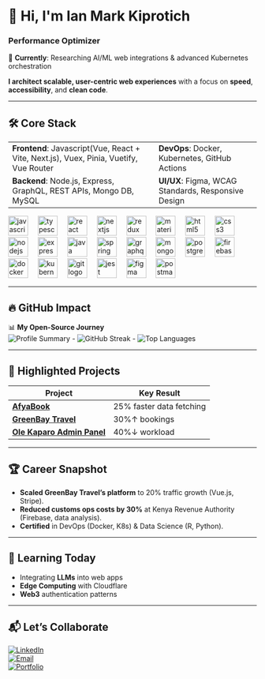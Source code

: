 # 👋 Hi, I'm Ian Mark Kiprotich  
### **Performance Optimizer**  
🔭 **Currently**: Researching AI/ML web integrations & advanced Kubernetes orchestration  

**I architect scalable, user-centric web experiences** with a focus on **speed**, **accessibility**, and **clean code**.  

---

## 🛠️ Core Stack  

|||
|------------------------|--------------------|
| **Frontend**: Javascript(Vue, React + Vite, Next.js), Vuex, Pinia, Vuetify, Vue Router | **DevOps**: Docker, Kubernetes, GitHub Actions |
| **Backend**: Node.js, Express, GraphQL, REST APIs, Mongo DB, MySQL | **UI/UX**: Figma, WCAG Standards, Responsive Design |



<div align="left">
  <!-- Frontend -->
  <img src="https://cdn.jsdelivr.net/gh/devicons/devicon/icons/javascript/javascript-original.svg" height="40" alt="javascript logo" />
  <img width="12" />
  <img src="https://cdn.jsdelivr.net/gh/devicons/devicon/icons/typescript/typescript-original.svg" height="40" alt="typescript logo" />
  <img width="12" />
  <img src="https://cdn.jsdelivr.net/gh/devicons/devicon/icons/react/react-original.svg" height="40" alt="react logo" />
  <img width="12" />
  <img src="https://cdn.jsdelivr.net/gh/devicons/devicon/icons/nextjs/nextjs-original.svg" height="40" alt="nextjs logo" />
  <img width="12" />
  <img src="https://cdn.jsdelivr.net/gh/devicons/devicon/icons/redux/redux-original.svg" height="40" alt="redux logo" />
  <img width="12" />
  <img src="https://cdn.jsdelivr.net/gh/devicons/devicon/icons/materialui/materialui-original.svg" height="40" alt="materialui logo" />
  <img width="12" />
  <img src="https://cdn.jsdelivr.net/gh/devicons/devicon/icons/html5/html5-original.svg" height="40" alt="html5 logo" />
  <img width="12" />
  <img src="https://cdn.jsdelivr.net/gh/devicons/devicon/icons/css3/css3-original.svg" height="40" alt="css3 logo" />
  
  <!-- Backend/DevOps -->
  <img width="12" />
  <img src="https://cdn.jsdelivr.net/gh/devicons/devicon/icons/nodejs/nodejs-original.svg" height="40" alt="nodejs logo" />
  <img width="12" />
  <img src="https://cdn.jsdelivr.net/gh/devicons/devicon/icons/express/express-original.svg" height="40" alt="express logo" />
  <img width="12" />
  <img src="https://cdn.jsdelivr.net/gh/devicons/devicon/icons/java/java-original.svg" height="40" alt="java logo" />
  <img width="12" />
  <img src="https://cdn.jsdelivr.net/gh/devicons/devicon/icons/spring/spring-original.svg" height="40" alt="spring logo" />
  <img width="12" />
  <img src="https://cdn.jsdelivr.net/gh/devicons/devicon/icons/graphql/graphql-plain.svg" height="40" alt="graphql logo" />
  <img width="12" />
  <img src="https://cdn.jsdelivr.net/gh/devicons/devicon/icons/mongodb/mongodb-original.svg" height="40" alt="mongodb logo" />
  <img width="12" />
  <img src="https://cdn.jsdelivr.net/gh/devicons/devicon/icons/postgresql/postgresql-original.svg" height="40" alt="postgresql logo" />
  <img width="12" />
  <img src="https://cdn.jsdelivr.net/gh/devicons/devicon/icons/firebase/firebase-plain.svg" height="40" alt="firebase logo" />
  <img width="12" />
  <img src="https://cdn.jsdelivr.net/gh/devicons/devicon/icons/docker/docker-original.svg" height="40" alt="docker logo" />
  <img width="12" />
  <img src="https://cdn.jsdelivr.net/gh/devicons/devicon/icons/kubernetes/kubernetes-plain.svg" height="40" alt="kubernetes logo" />
  
  <!-- Tools -->
  <img width="12" />
  <img src="https://cdn.jsdelivr.net/gh/devicons/devicon/icons/git/git-original.svg" height="40" alt="git logo" />
  <img width="12" />
  <img src="https://cdn.jsdelivr.net/gh/devicons/devicon/icons/jest/jest-plain.svg" height="40" alt="jest logo" />
  <img width="12" />
  <img src="https://cdn.jsdelivr.net/gh/devicons/devicon/icons/figma/figma-original.svg" height="40" alt="figma logo" />
  <img width="12" />
  <img src="https://cdn.jsdelivr.net/gh/devicons/devicon/icons/postman/postman-original.svg" height="40" alt="postman logo" />
</div>





---

## 🔥 GitHub Impact  
<div align="left">
  
📊 **My Open-Source Journey**  
![Profile Summary](https://github-profile-summary-cards.vercel.app/api/cards/profile-details?username=Ian-arap-kirui&theme=radical) -
![GitHub Streak](https://streak-stats.demolab.com/?user=Ian-arap-kirui&theme=radical)  -
![Top Languages](https://github-readme-stats.vercel.app/api/top-langs/?username=Ian-arap-kirui&layout=compact&theme=radical&hide_border=true)  

</div>

---

## 💼 Highlighted Projects  

| Project |  Key Result |  
|---------|------------|  
| **[AfyaBook](https://github.com/...)**  | 25% faster data fetching |  
| **[GreenBay Travel](https://greenbaytravel.com)**  | 30%↑ bookings |  
| **[Ole Kaparo Admin Panel](https://github.com/...)** | 40%↓ workload |  

---

## 🏆 Career Snapshot  
- **Scaled GreenBay Travel’s platform** to 20% traffic growth (Vue.js, Stripe).  
- **Reduced customs ops costs by 30%** at Kenya Revenue Authority (Firebase, data analysis).  
- **Certified** in DevOps (Docker, K8s) & Data Science (R, Python).  

---

## 🌱 Learning Today  
- Integrating **LLMs** into web apps  
- **Edge Computing** with Cloudflare  
- **Web3** authentication patterns  

---


###


## 📬 Let’s Collaborate  
[![LinkedIn](https://img.shields.io/badge/LinkedIn-Connect-blue?style=flat-square&logo=linkedin)](https://www.linkedin.com/in/mark-ian/)  
[![Email](https://img.shields.io/badge/Email-Contact-red?style=flat-square&logo=gmail)](mailto:mark.kiprotich@strathmore.edu)  
[![Portfolio](https://img.shields.io/badge/Portfolio-Coming_Soon-green?style=flat-square)](https://...)  
